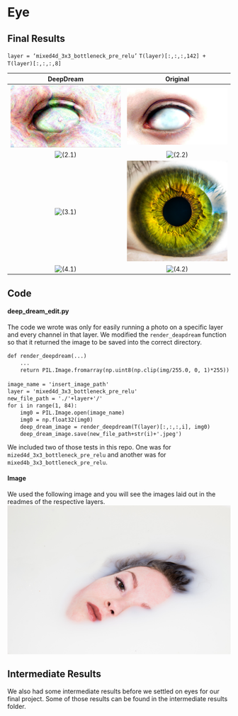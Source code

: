 # Eye

## Final Results
`layer = ‘mixed4d_3x3_bottleneck_pre_relu’`
`T(layer)[:,:,:,142] + T(layer)[:,:,:,8]`

DeepDream                  |  Original
:-------------------------:|:-------------------------:
![](./final_1.jpg "(1.1)")  |  ![](./initial_1.jpg "(1.2)")
![](./final_2.png "(2.1)")  |  ![](./initial_2.jpg "(2.2)")
![](./final_3.png "(3.1)")  |  ![](./initial_3.jpg "(3.2)")
![](./final_4.png "(4.1)")  |  ![](./initial_4.jpg "(4.2)")

## Code
#### deep_dream_edit.py
The code we wrote was only for easily running a photo on a specific layer and every channel in that layer. We modified the `render_deapdream` function so that it returned the image to be saved into the correct directory.
```
def render_deepdream(...)
    ...
    return PIL.Image.fromarray(np.uint8(np.clip(img/255.0, 0, 1)*255))

image_name = 'insert_image_path'
layer = 'mixed4d_3x3_bottleneck_pre_relu'
new_file_path = './'+layer+'/'
for i in range(1, 84):
    img0 = PIL.Image.open(image_name)
    img0 = np.float32(img0)
    deep_dream_image = render_deepdream(T(layer)[:,:,:,i], img0)
    deep_dream_image.save(new_file_path+str(i)+'.jpeg')
```
We included two of those tests in this repo. One was for `mized4d_3x3_bottleneck_pre_relu` and another was for `mixed4b_3x3_bottleneck_pre_relu`.

#### Image
We used the following image and you will see the images laid out in the readmes of the respective layers.
![Alt text](./bath.jpg?raw=true "Bath Lady")

## Intermediate Results
We also had some intermediate results before we settled on eyes for our final project. Some of those results can be found in the intermediate results folder.
